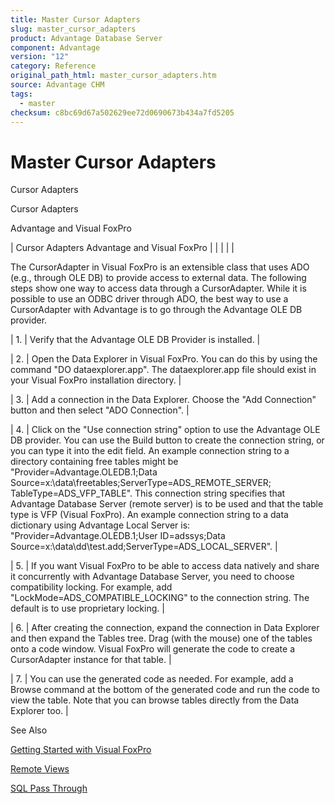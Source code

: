 ```yaml
---
title: Master Cursor Adapters
slug: master_cursor_adapters
product: Advantage Database Server
component: Advantage
version: "12"
category: Reference
original_path_html: master_cursor_adapters.htm
source: Advantage CHM
tags:
  - master
checksum: c8bc69d67a502629ee72d0690673b434a7fd5205
---
```


# Master Cursor Adapters

Cursor Adapters

Cursor Adapters

Advantage and Visual FoxPro

| Cursor Adapters  Advantage and Visual FoxPro |  |  |  |  |

The CursorAdapter in Visual FoxPro is an extensible class that uses ADO (e.g., through OLE DB) to provide access to external data. The following steps show one way to access data through a CursorAdapter. While it is possible to use an ODBC driver through ADO, the best way to use a CursorAdapter with Advantage is to go through the Advantage OLE DB provider.

| 1. | Verify that the Advantage OLE DB Provider is installed. |

| 2. | Open the Data Explorer in Visual FoxPro. You can do this by using the command "DO dataexplorer.app". The dataexplorer.app file should exist in your Visual FoxPro installation directory. |

| 3. | Add a connection in the Data Explorer. Choose the "Add Connection" button and then select "ADO Connection". |

| 4. | Click on the "Use connection string" option to use the Advantage OLE DB provider. You can use the Build button to create the connection string, or you can type it into the edit field. An example connection string to a directory containing free tables might be "Provider=Advantage.OLEDB.1;Data Source=x:\data\freetables;ServerType=ADS\_REMOTE\_SERVER; TableType=ADS\_VFP\_TABLE". This connection string specifies that Advantage Database Server (remote server) is to be used and that the table type is VFP (Visual FoxPro). An example connection string to a data dictionary using Advantage Local Server is: "Provider=Advantage.OLEDB.1;User ID=adssys;Data Source=x:\data\dd\test.add;ServerType=ADS\_LOCAL\_SERVER". |

| 5. | If you want Visual FoxPro to be able to access data natively and share it concurrently with Advantage Database Server, you need to choose compatibility locking. For example, add "LockMode=ADS\_COMPATIBLE\_LOCKING" to the connection string. The default is to use proprietary locking. |

| 6. | After creating the connection, expand the connection in Data Explorer and then expand the Tables tree. Drag (with the mouse) one of the tables onto a code window. Visual FoxPro will generate the code to create a CursorAdapter instance for that table. |

| 7. | You can use the generated code as needed. For example, add a Browse command at the bottom of the generated code and run the code to view the table. Note that you can browse tables directly from the Data Explorer too. |

See Also

[Getting Started with Visual FoxPro](master_getting_started_with_visual_foxpro.md)

[Remote Views](master_remote_views.md)

[SQL Pass Through](master_sql_pass_through.md)
